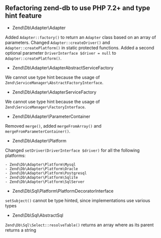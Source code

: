 ## Refactoring zend-db to use PHP 7.2+ and type hint feature

- Zend\Db\Adapter\Adapter

Added `Adapter::factory()` to return an `Adapter` class based on an array of
parameters. Changed `Adapter::createDriver()` and `Adapter::createPlatform()`
in static protected functions. Added a second optional parameter
`DriverInterface $driver = null` to `Adapter::createPlatform()`.

- Zend\Db\Adapter\AdapterAbstractServiceFactory

We cannot use type hint because the usage of `Zend\ServiceManager\AbstractFactoryInterface`.

- Zend\Db\Adapter\AdapterServiceFactory

We cannot use type hint because the usage of `Zend\ServiceManager\FactoryInterface`.

- Zend\Db\Adapter\ParameterContainer

Removed `merge()`, added `mergeFromArray()` and `mergeFromParameterContainer()`.

- Zend\Db\Adapter\Platform

Changed `setDriver(DriverInterface $driver)` for all the following platforms:

    - Zend\Db\Adapter\Platform\Mysql
    - Zend\Db\Adapter\Platform\Oracle
    - Zend\Db\Adapter\Platform\Postgresql
    - Zend\Db\Adapter\Platform\Sqlite
    - Zend\Db\Adapter\Platform\SqlServer

- Zend\Db\Sql\Platform\PlatformDecoratorInterface

`setSubject()` cannot be type hinted, since implementations use various types 

- Zend\Db\Sql\AbstractSql

`Zend\Db\Sql\Select::resolveTable()` returns an array where as its parent returns a string
